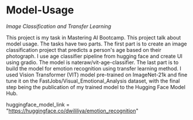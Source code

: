 # Model-Usage
*Image Classification and Transfer Learning*

This project is my task in Mastering AI Bootcamp. This project talk about model usage. The tasks have two parts. 
The first part is to create an image classification project that predicts a person's age based on their photograph. I use age classifier pipeline from hugging face and create UI using gradio. The model is nateraw/vit-age-classifier.
The last part is to build the model for emotion recognition using transfer learning method. I used Vision Transformer (VIT) model pre-trained on ImageNet-21k and fine tune it on the FastJobs/Visual_Emotional_Analysis dataset, with the final step being the publication of my trained model to the Hugging Face Model Hub.

huggingface_model_link = "https://huggingface.co/dwililiya/emotion_recognition"

